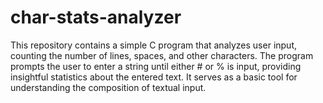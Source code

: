 # char-stats-analyzer
This repository contains a simple C program that analyzes user input, counting the number of lines, spaces, and other characters. The program prompts the user to enter a string until either # or % is input, providing insightful statistics about the entered text. It serves as a basic tool for understanding the composition of textual input.
